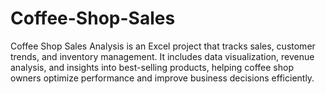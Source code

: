 # Coffee-Shop-Sales
Coffee Shop Sales Analysis is an Excel project that tracks sales, customer trends, and inventory management. It includes data visualization, revenue analysis, and insights into best-selling products, helping coffee shop owners optimize performance and improve business decisions efficiently.
